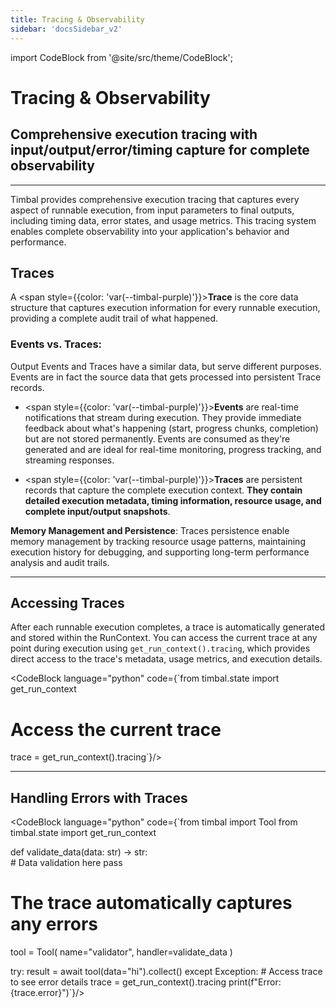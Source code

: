 ```yaml
---
title: Tracing & Observability
sidebar: 'docsSidebar_v2'
---
```

import CodeBlock from '@site/src/theme/CodeBlock';


# Tracing & Observability

<h2 className="subtitle" style={{marginTop: '-17px', fontSize: '1.1rem', fontWeight: 'normal'}}>
Comprehensive execution tracing with input/output/error/timing capture for complete observability
</h2>

---

Timbal provides comprehensive execution tracing that captures every aspect of runnable execution, from input parameters to final outputs, including timing data, error states, and usage metrics. This tracing system enables complete observability into your application's behavior and performance.


## Traces

A <span style={{color: 'var(--timbal-purple)'}}><strong>Trace</strong></span> is the core data structure that captures execution information for every runnable execution, providing a complete audit trail of what happened.

### Events vs. Traces:
Output Events and Traces have a similar data, but serve different purposes. Events are in fact the source data that gets processed into persistent Trace records.

- <span style={{color: 'var(--timbal-purple)'}}><strong>Events</strong></span> are real-time notifications that stream during execution. They provide immediate feedback about what's happening (start, progress chunks, completion) but are not stored permanently. Events are consumed as they're generated and are ideal for real-time monitoring, progress tracking, and streaming responses.

- <span style={{color: 'var(--timbal-purple)'}}><strong>Traces</strong></span> are persistent records that capture the complete execution context. **They contain detailed execution metadata, timing information, resource usage, and complete input/output snapshots**.

**Memory Management and Persistence**: Traces persistence enable memory management by tracking resource usage patterns, maintaining execution history for debugging, and supporting long-term performance analysis and audit trails.

<!-- ## API
#### Execution Identification

- **`path`**: The unique path identifier of the runnable being executed
- **`call_id`**: Unique identifier for this specific execution instance
- **`parent_call_id`**: Links to the parent execution in hierarchical workflows (None for root executions)

#### Timing Information

- **`t0`**: Start timestamp (Unix timestamp in milliseconds)
- **`t1`**: End timestamp (None if execution hasn't completed)

#### Input/Output Capture

- **`input`**: The input parameters passed to the runnable
- **`output`**: The result returned by the runnable (None if not completed or error occurred)
- **`error`**: Any exception or error that occurred during execution (None if successful)

#### Usage and Metadata

- **`usage`**: Resource usage metrics (e.g., token counts, API calls, memory usage)
- **`metadata`**: Flexible storage for custom metrics, tags, or execution-specific data -->


<!-- ---

## Trace Lifecycle

### 1. Execution Start
When a runnable begins execution, a Trace is created with:
- `path`, `call_id`, `parent_call_id` set
- `t0` timestamp recorded
- `input` captured (may be None if input gathering fails)

### 2. During Execution
The trace remains in an "in progress" state with:
- `t1`, `output`, `error` all set to None
- `usage` and `metadata` can be updated as execution progresses

### 3. Execution Completion
When execution finishes (successfully or with error):
- `t1` timestamp recorded
- `output` set to the result (if successful)
- `error` set to the exception (if failed)
- `usage` finalized with final metrics -->

---

## Accessing Traces

After each runnable execution completes, a trace is automatically generated and stored within the RunContext. You can access the current trace at any point during execution using `get_run_context().tracing`, which provides direct access to the trace's metadata, usage metrics, and execution details.

<CodeBlock language="python" code={`from timbal.state import get_run_context

# Access the current trace
trace = get_run_context().tracing`}/>

---

## Handling Errors with Traces

<CodeBlock language="python" code={`from timbal import Tool 
from timbal.state import get_run_context


def validate_data(data: str) -> str:  
    # Data validation here
    pass

# The trace automatically captures any errors
tool = Tool(
    name="validator",
    handler=validate_data
)

try:
    result = await tool(data="hi").collect()
except Exception:
    # Access trace to see error details
    trace = get_run_context().tracing
    print(f"Error: {trace.error}")`}/>
